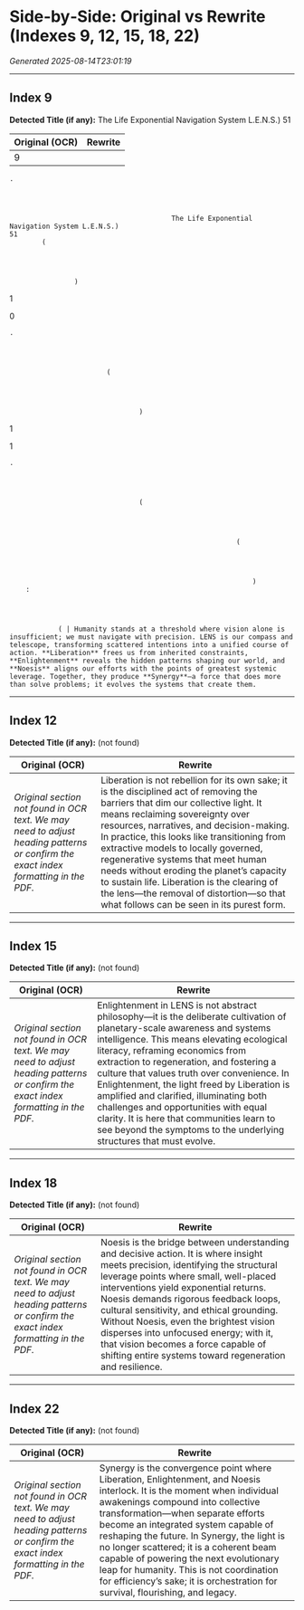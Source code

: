 # Side‑by‑Side: Original vs Rewrite (Indexes 9, 12, 15, 18, 22)

_Generated 2025-08-14T23:01:19_

---
## Index 9

**Detected Title (if any):** The Life Exponential Navigation System L.E.N.S.)                                                          51

| Original (OCR) | Rewrite |
|---|---|
| 9




    .




                                            The Life Exponential Navigation System L.E.N.S.)                                                          51
            (




                    )
1




0




    .




                            (




                                    )
1




1




    .




                                    (




                                                            (




                                                                )
        :




                ( | Humanity stands at a threshold where vision alone is insufficient; we must navigate with precision. LENS is our compass and telescope, transforming scattered intentions into a unified course of action. **Liberation** frees us from inherited constraints, **Enlightenment** reveals the hidden patterns shaping our world, and **Noesis** aligns our efforts with the points of greatest systemic leverage. Together, they produce **Synergy**—a force that does more than solve problems; it evolves the systems that create them.
[^lens_eq]: Liberation + Enlightenment + Noesis = Synergy — the harmonic formula for focusing human potential into transformative collective impact.
 |

---
## Index 12

**Detected Title (if any):** (not found)

| Original (OCR) | Rewrite |
|---|---|
| _Original section not found in OCR text. We may need to adjust heading patterns or confirm the exact index formatting in the PDF._ | Liberation is not rebellion for its own sake; it is the disciplined act of removing the barriers that dim our collective light. It means reclaiming sovereignty over resources, narratives, and decision-making. In practice, this looks like transitioning from extractive models to locally governed, regenerative systems that meet human needs without eroding the planet’s capacity to sustain life. Liberation is the clearing of the lens—the removal of distortion—so that what follows can be seen in its purest form.
[^lens_eq]: Liberation + Enlightenment + Noesis = Synergy — the harmonic formula for focusing human potential into transformative collective impact.
 |

---
## Index 15

**Detected Title (if any):** (not found)

| Original (OCR) | Rewrite |
|---|---|
| _Original section not found in OCR text. We may need to adjust heading patterns or confirm the exact index formatting in the PDF._ | Enlightenment in LENS is not abstract philosophy—it is the deliberate cultivation of planetary-scale awareness and systems intelligence. This means elevating ecological literacy, reframing economics from extraction to regeneration, and fostering a culture that values truth over convenience. In Enlightenment, the light freed by Liberation is amplified and clarified, illuminating both challenges and opportunities with equal clarity. It is here that communities learn to see beyond the symptoms to the underlying structures that must evolve.
[^lens_eq]: Liberation + Enlightenment + Noesis = Synergy — the harmonic formula for focusing human potential into transformative collective impact.
 |

---
## Index 18

**Detected Title (if any):** (not found)

| Original (OCR) | Rewrite |
|---|---|
| _Original section not found in OCR text. We may need to adjust heading patterns or confirm the exact index formatting in the PDF._ | Noesis is the bridge between understanding and decisive action. It is where insight meets precision, identifying the structural leverage points where small, well-placed interventions yield exponential returns. Noesis demands rigorous feedback loops, cultural sensitivity, and ethical grounding. Without Noesis, even the brightest vision disperses into unfocused energy; with it, that vision becomes a force capable of shifting entire systems toward regeneration and resilience.
[^lens_eq]: Liberation + Enlightenment + Noesis = Synergy — the harmonic formula for focusing human potential into transformative collective impact.
 |

---
## Index 22

**Detected Title (if any):** (not found)

| Original (OCR) | Rewrite |
|---|---|
| _Original section not found in OCR text. We may need to adjust heading patterns or confirm the exact index formatting in the PDF._ | Synergy is the convergence point where Liberation, Enlightenment, and Noesis interlock. It is the moment when individual awakenings compound into collective transformation—when separate efforts become an integrated system capable of reshaping the future. In Synergy, the light is no longer scattered; it is a coherent beam capable of powering the next evolutionary leap for humanity. This is not coordination for efficiency’s sake; it is orchestration for survival, flourishing, and legacy.
[^lens_eq]: Liberation + Enlightenment + Noesis = Synergy — the harmonic formula for focusing human potential into transformative collective impact.
 |
